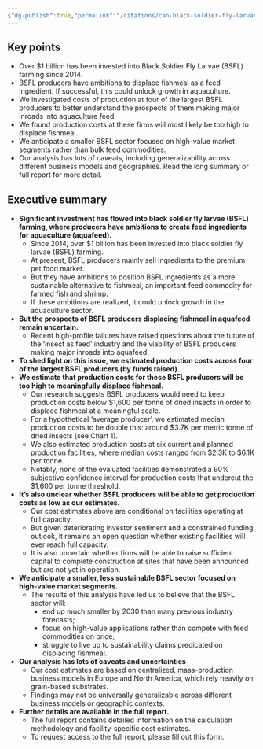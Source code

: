 ```yaml
---
{"dg-publish":true,"permalink":"/citations/can-black-soldier-fly-larvae-bsfl-producers-displace-fishmeal-rethink-priorities/","tags":["#insects"],"created":"2025-10-23T17:42:46.049+01:00","updated":"2025-10-23T18:12:10.233+01:00"}
---
```


## Key points

*   Over $1 billion has been invested into Black Soldier Fly Larvae (BSFL) farming since 2014.
*   BSFL producers have ambitions to displace fishmeal as a feed ingredient. If successful, this could unlock growth in aquaculture.
*   We investigated costs of production at four of the largest BSFL producers to better understand the prospects of them making major inroads into aquaculture feed.
*   We found production costs at these firms will most likely be too high to displace fishmeal.
*   We anticipate a smaller BSFL sector focused on high-value market segments rather than bulk feed commodities.
*   Our analysis has lots of caveats, including generalizability across different business models and geographies. Read the long summary or full report for more detail.

## Executive summary

*   **Significant investment has flowed into black soldier fly larvae (BSFL) farming, where producers have ambitions to create feed ingredients for aquaculture (aquafeed).**
    *   Since 2014, over $1 billion has been invested into black soldier fly larvae (BSFL) farming.
    *   At present, BSFL producers mainly sell ingredients to the premium pet food market.
    *   But they have ambitions to position BSFL ingredients as a more sustainable alternative to fishmeal, an important feed commodity for farmed fish and shrimp.
    *   If these ambitions are realized, it could unlock growth in the aquaculture sector.
*   **But the prospects of BSFL producers displacing fishmeal in aquafeed remain uncertain.**
    *   Recent high-profile failures have raised questions about the future of the ‘insect as feed’ industry and the viability of BSFL producers making major inroads into aquafeed.
*   **To shed light on this issue, we estimated production costs across four of the largest BSFL producers (by funds raised).**
*   **We estimate that production costs for these BSFL producers will be too high to meaningfully displace fishmeal.**
    *   Our research suggests BSFL producers would need to keep production costs below $1,600 per tonne of dried insects in order to displace fishmeal at a meaningful scale.
    *   For a hypothetical ‘average producer’, we estimated median production costs to be double this: around $3.7K per metric tonne of dried insects (see Chart 1).
    *   We also estimated production costs at six current and planned production facilities, where median costs ranged from $2.3K to $6.1K per tonne.
    *   Notably, none of the evaluated facilities demonstrated a 90% subjective confidence interval for production costs that undercut the $1,600 per tonne threshold.
*   **It’s also unclear whether BSFL producers will be able to get production costs as low as our estimates.**
    *   Our cost estimates above are conditional on facilities operating at full capacity.
    *   But given deteriorating investor sentiment and a constrained funding outlook, it remains an open question whether existing facilities will ever reach full capacity.
    *   It is also uncertain whether firms will be able to raise sufficient capital to complete construction at sites that have been announced but are not yet in operation.
*   **We anticipate a smaller, less sustainable BSFL sector focused on high-value market segments.**
    *   The results of this analysis have led us to believe that the BSFL sector will:
        *   end up much smaller by 2030 than many previous industry forecasts;
        *   focus on high-value applications rather than compete with feed commodities on price;
        *   struggle to live up to sustainability claims predicated on displacing fishmeal.
*   **Our analysis has lots of caveats and uncertainties**
    *   Our cost estimates are based on centralized, mass-production business models in Europe and North America, which rely heavily on grain-based substrates.
    *   Findings may not be universally generalizable across different business models or geographic contexts.
*   **Further details are available in the full report.**
    *   The full report contains detailed information on the calculation methodology and facility-specific cost estimates.
    *   To request access to the full report, please fill out this form.